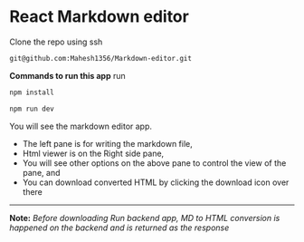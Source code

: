 # React Markdown editor 

Clone the repo using ssh
``` cmd
git@github.com:Mahesh1356/Markdown-editor.git
```

**Commands to run this app** run
```bash 
npm install
```

```bash 
npm run dev
```

You will see the markdown editor app.

- The left pane is for writing the markdown file,
- Html viewer is on the Right side pane,
- You will see other options on the above pane to control the view of the pane, and
- You can download converted HTML by clicking the download icon over there

** *

**Note:** *Before downloading Run backend app, MD to HTML conversion is happened on the backend and is returned as the response*